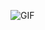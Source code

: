 

![GIF](https://github.com/Adonai-Technologies/Adonai-Technologies/assets/130577072/61376437-7fa5-4724-b4d7-b16ee4b2640c)













<!---
Adonai-Technologies/Adonai-Technologies is a ✨ special ✨ repository because its `README.md` (this file) appears on your GitHub profile.
You can click the Preview link to take a look at your changes.
--->
